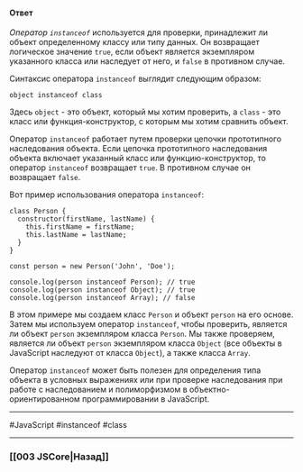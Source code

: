 #### Ответ

*Оператор `instanceof`* используется для проверки, принадлежит ли объект определенному классу или типу данных. Он возвращает логическое значение `true`, если объект является экземпляром указанного класса или наследует от него, и `false` в противном случае.

Синтаксис оператора `instanceof` выглядит следующим образом:

```
object instanceof class
```

Здесь `object` - это объект, который мы хотим проверить, а `class` - это класс или функция-конструктор, с которым мы хотим сравнить объект.

Оператор `instanceof` работает путем проверки цепочки прототипного наследования объекта. Если цепочка прототипного наследования объекта включает указанный класс или функцию-конструктор, то оператор `instanceof` возвращает `true`. В противном случае он возвращает `false`.

Вот пример использования оператора `instanceof`:

```
class Person {
  constructor(firstName, lastName) {
    this.firstName = firstName;
    this.lastName = lastName;
  }
}

const person = new Person('John', 'Doe');

console.log(person instanceof Person); // true
console.log(person instanceof Object); // true
console.log(person instanceof Array); // false
```

В этом примере мы создаем класс `Person` и объект `person` на его основе. Затем мы используем оператор `instanceof`, чтобы проверить, является ли объект `person` экземпляром класса `Person`. Мы также проверяем, является ли объект `person` экземпляром класса `Object` (все объекты в JavaScript наследуют от класса `Object`), а также класса `Array`.

Оператор `instanceof` может быть полезен для определения типа объекта в условных выражениях или при проверке наследования при работе с наследованием и полиморфизмом в объектно-ориентированном программировании в JavaScript.

___
 #JavaScript #instanceof #class

___

### [[003 JSCore|Назад]]